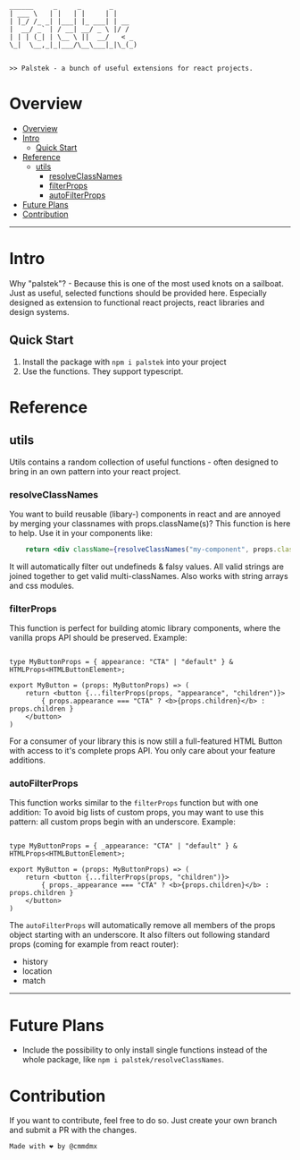 
```
______     _     _       _      
| ___ \   | |   | |     | |     
| |_/ /_ _| |___| |_ ___| | __  
|  __/ _` | / __| __/ _ \ |/ /  
| | | (_| | \__ \ ||  __/   < _ 
\_|  \__,_|_|___/\__\___|_|\_(_)
                                
                              
>> Palstek - a bunch of useful extensions for react projects.
```



# Overview

- [Overview](#overview)
- [Intro](#intro)
  - [Quick Start](#quick-start)
- [Reference](#reference)
  - [utils](#utils)
    - [resolveClassNames](#resolveclassnames)
    - [filterProps](#filterprops)
    - [autoFilterProps](#autofilterprops)
- [Future Plans](#future-plans)
- [Contribution](#contribution)

---

# Intro

Why "palstek"? - Because this is one of the most used knots on a sailboat. Just as useful, selected functions should be provided here. Especially designed as extension to functional react projects, react libraries and design systems.

## Quick Start

1. Install the package with `npm i palstek` into your project
2. Use the functions. They support typescript.

# Reference

## utils

Utils contains a random collection of useful functions - often designed to bring in an own pattern into your react project.

### resolveClassNames

You want to build reusable (libary-) components in react and are annoyed by merging your classnames with props.className(s)?
This function is here to help. Use it in your components like:

```jsx
    return <div className={resolveClassNames("my-component", props.className, someCondition && "modifier-class")}>{/*...*/}</div>
```

It will automatically filter out undefineds & falsy values. All valid strings are joined together to get valid multi-classNames. Also works with string arrays and css modules.


### filterProps

This function is perfect for building atomic library components, where the vanilla props API should be preserved.
Example:

```tsx

type MyButtonProps = { appearance: "CTA" | "default" } & HTMLProps<HTMLButtonElement>;

export MyButton = (props: MyButtonProps) => (
    return <button {...filterProps(props, "appearance", "children")}>
        { props.appearance === "CTA" ? <b>{props.children}</b> : props.children }
    </button>
)

```

For a consumer of your library this is now still a full-featured HTML Button with access to it's complete props API. You only care about your feature additions.

### autoFilterProps

This function works similar to the `filterProps` function but with one addition: To avoid big lists of custom props, you may want to use this pattern: all custom props begin with an underscore.
Example: 

```tsx

type MyButtonProps = { _appearance: "CTA" | "default" } & HTMLProps<HTMLButtonElement>;

export MyButton = (props: MyButtonProps) => (
    return <button {...filterProps(props, "children")}>
        { props._appearance === "CTA" ? <b>{props.children}</b> : props.children }
    </button>
)

```

The `autoFilterProps` will automatically remove all members of the props object starting with an underscore. It also filters out following standard props (coming for example from react router): 

- history
- location
- match

---

# Future Plans

- Include the possibility to only install single functions instead of the whole package, like `npm i palstek/resolveClassNames`.

# Contribution

If you want to contribute, feel free to do so. Just create your own branch and submit a PR with the changes.

`Made with ❤ by @cmmdmx`